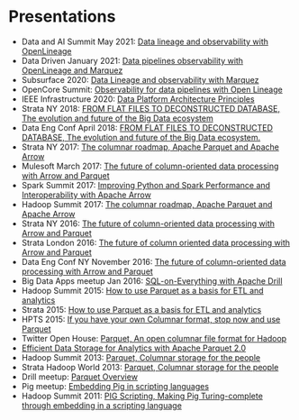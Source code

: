 # Presentations

- Data and AI Summit May 2021: [Data lineage and observability with OpenLineage](slides/dataandaisummit-datapipelinesobservabilitywithopenlineage1-210622180843.pdf)
- Data Driven January 2021: [Data pipelines observability with OpenLineage and Marquez](slides/datadrivenjan2021-datapipelinesobservabilityopenlineagemarquez-210205042221.pdf)
- Subsurface 2020: [Data Lineage and observability with Marquez](slides/datalineageandobservabilitywithmarquezsubsurface2020-200807003708.pdf)
- OpenCore Summit: [Observability for data pipelines with Open Lineage](slides/opencoresummit-observabilityfordatapipelineswithopenlineage-201218231602.pdf)
- IEEE Infrastructure 2020: [Data Platform Architecture Principles](slides/dataplatformarchitectureprinciplesieeeinfrastructure20201-201009010526.pdf)
- Strata NY 2018: [FROM FLAT FILES TO DECONSTRUCTED DATABASE, The evolution and future of the Big Data ecosystem](slides/stratany2018juliendeconstructed-180913124939.pptx)
- Data Eng Conf April 2018: [FROM FLAT FILES TO DECONSTRUCTED DATABASE, The evolution and future of the Big Data ecosystem.](slides/dataengconfsf2018deconstructeddatabase-180419013916.pdf)
- Strata NY 2017: [The columnar roadmap, Apache Parquet and Apache Arrow](slides/stratanyj2017parquetarrowroadmap-170928173153.pptx)
- Mulesoft March 2017: [The future of column-oriented data processing with Arrow and Parquet](slides/mulesoftmar2017parquetarrow-170405025651.pptx)
- Spark Summit 2017: [Improving Python and Spark Performance and Interoperability with Apache Arrow](slides/sparksummitsf2017v9-170607220323.pptx)
- Hadoop Summit 2017: [The columnar roadmap, Apache Parquet and Apache Arrow](slides/hadoopsummitsj2017parquetarrowroadmap-170615230306.pptx)
- Strata NY 2016: [The future of column-oriented data processing with Arrow and Parquet](slides/stratany2016parquetarrow-160930180520.pptx)
- Strata London 2016: [The future of column oriented data processing with Arrow and Parquet](slides/stratalondonparquetarrow-160602155004.pdf)
- Data Eng Conf NY November 2016: [The future of column-oriented data processing with Arrow and Parquet](slides/dataengconfnynov2016parquetarrow-161104233001.pptx)
- Big Data Apps meetup Jan 2016: [SQL-on-Everything with Apache Drill](slides/sqloneverythingwithdrill-160128183101.pdf)
- Hadoop Summit 2015: [How to use Parquet as a basis for ETL and analytics](slides/howtouseparquethadoopsummitsanjose2015-150616000241-lva1-app6892.pdf)
- Strata 2015: [How to use Parquet as a basis for ETL and analytics](slides/howtouseparquetstratasanjose2015-150220193807-conversion-gate01.pdf)
- HPTS 2015: [If you have your own Columnar format, stop now and use Parquet](slides/parquet-hpts-lightning-talk-150930192645-lva1-app6891.pdf)
- Twitter Open House: [Parquet, An open columnar file format for Hadoop](slides/parquettwitteropenhouse3-130418124327-phpapp02.pdf)
- [Efficient Data Storage for Analytics with Apache Parquet 2.0](slides/th-210p-ledem-140605203930-phpapp01.pdf)
- Hadoop Summit 2013: [Parquet, Columnar storage for the people](slides/parquethadoopsummit2013-130627111442-phpapp01.pdf)
- Strata Hadoop World 2013: [Parquet, Columnar storage for the people](slides/parquetstratanyhadoopworld2013-131029153455-phpapp01.pdf)
- Drill meetup: [Parquet Overview](slides/parquetoverview-130314004727-phpapp01.ppt)
- Pig meetup: [Embedding Pig in scripting languages](slides/presentationpigscripting-110629000548-phpapp01.pptx)
- Hadoop Summit 2011: [PIG Scripting, Making Pig Turing-complete through embedding in a scripting language](slides/hadoopsummit2011pigscripting-110629233815-phpapp02.pptx)
